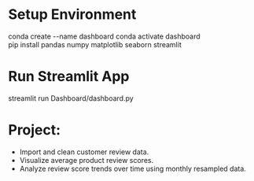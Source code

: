 # Setup Environment

conda create --name dashboard
conda activate dashboard  
pip install pandas numpy matplotlib seaborn streamlit

# Run Streamlit App

streamlit run Dashboard/dashboard.py

# Project:

- Import and clean customer review data.
- Visualize average product review scores.
- Analyze review score trends over time using monthly resampled data.

